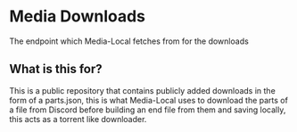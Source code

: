 # Media Downloads

The endpoint which Media-Local fetches from for the downloads 

## What is this for?

This is a public repository that contains publicly added downloads in the form of a parts.json, this is what Media-Local uses to download the parts of a file from Discord before building an end file from them and saving locally, this acts as a torrent like downloader.